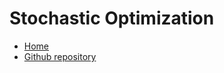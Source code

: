 # Stochastic Optimization

* [Home](https://supaerodatascience.github.io/stochastic/)
* [Github repository](https://github.com/SupaeroDataScience/stochastic/)
